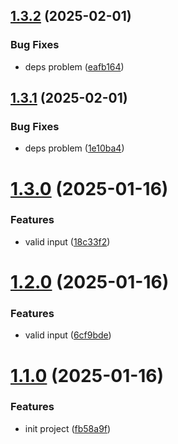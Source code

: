 ## [1.3.2](https://github.com/tardis-ksh/tencent-cloud-cdn-push-paths-cache/compare/v1.3.1...v1.3.2) (2025-02-01)


### Bug Fixes

* deps problem ([eafb164](https://github.com/tardis-ksh/tencent-cloud-cdn-push-paths-cache/commit/eafb164246c0740b2487965103b2293d0583da1d))



## [1.3.1](https://github.com/tardis-ksh/tencent-cloud-cdn-push-paths-cache/compare/v1.3.0...v1.3.1) (2025-02-01)


### Bug Fixes

* deps problem ([1e10ba4](https://github.com/tardis-ksh/tencent-cloud-cdn-push-paths-cache/commit/1e10ba40d78bfc676737ca1e914d6a3a4a47c2bc))



# [1.3.0](https://github.com/tardis-ksh/tencent-cloud-cdn-push-paths-cache/compare/v1.2.0...v1.3.0) (2025-01-16)


### Features

* valid input ([18c33f2](https://github.com/tardis-ksh/tencent-cloud-cdn-push-paths-cache/commit/18c33f2da50ad41086766dd25074bab72ba6eafd))



# [1.2.0](https://github.com/tardis-ksh/tencent-cloud-cdn-push-paths-cache/compare/v1.1.0...v1.2.0) (2025-01-16)


### Features

* valid input ([6cf9bde](https://github.com/tardis-ksh/tencent-cloud-cdn-push-paths-cache/commit/6cf9bde00599d1ccb0078d9938b8efe2a9a97a97))



# [1.1.0](https://github.com/tardis-ksh/tencent-cloud-cdn-push-paths-cache/compare/fb58a9fafdb52746dd86f1fb0c547fb5009f1f18...v1.1.0) (2025-01-16)


### Features

* init project ([fb58a9f](https://github.com/tardis-ksh/tencent-cloud-cdn-push-paths-cache/commit/fb58a9fafdb52746dd86f1fb0c547fb5009f1f18))




